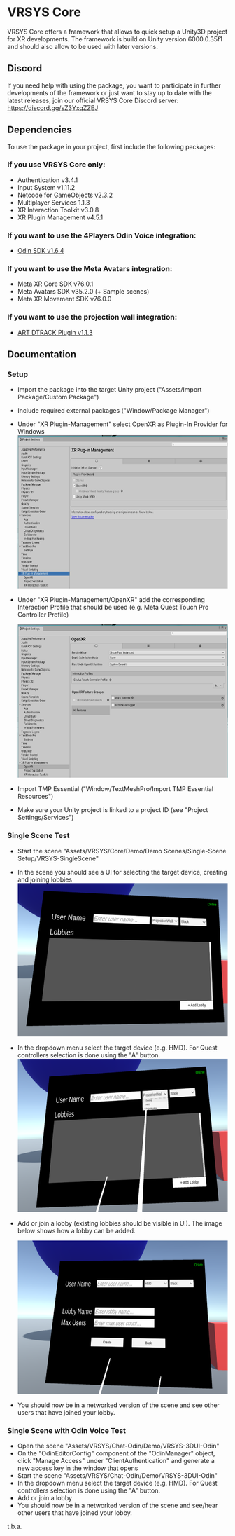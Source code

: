 # VRSYS Core

VRSYS Core offers a framework that allows to quick setup a Unity3D project for XR developments.
The framework is build on Unity version 6000.0.35f1 and should also allow to be used with later versions.

## Discord
If you need help with using the package, you want to participate in further developments of the framework or just want to stay up to date with the latest releases, join our official VRSYS Core Discord server: https://discord.gg/sZ3YxqZZEJ

## Dependencies
To use the package in your project, first include the following packages:

### If you use VRSYS Core only:
- Authentication v3.4.1
- Input System v1.11.2
- Netcode for GameObjects v2.3.2
- Multiplayer Services 1.1.3
- XR Interaction Toolkit v3.0.8
- XR Plugin Management v4.5.1

### If you want to use the 4Players Odin Voice integration:
- [Odin SDK v1.6.4](https://github.com/4Players/odin-sdk-unity/releases/tag/v1.6.4)

### If you want to use the Meta Avatars integration:
- Meta XR Core SDK v76.0.1
- Meta Avatars SDK v35.2.0 (+ Sample scenes)
- Meta XR Movement SDK v76.0.0

### If you want to use the projection wall integration:
- [ART DTRACK Plugin v1.1.3](https://github.com/ar-tracking/UnityDTrackPlugin/releases/tag/v1.1.3)

## Documentation

### Setup
- Import the package into the target Unity project ("Assets/Import Package/Custom Package")
- Include required external packages ("Window/Package Manager")
- Under "XR Plugin-Management" select OpenXR as Plugin-In Provider for Windows
  <img src="Images/XRPluginManagement.jpg" width="600" height="350">
- Under "XR Plugin-Management/OpenXR" add the corresponding Interaction Profile that should be used (e.g. Meta Quest Touch Pro Controller Profile)
  
  <img src="Images/XRPluginManagement2.jpg" width="600" height="350">
- Import TMP Essential ("Window/TextMeshPro/Import TMP Essential Resources")
- Make sure your Unity project is linked to a project ID (see "Project Settings/Services")

### Single Scene Test
- Start the scene "Assets/VRSYS/Core/Demo/Demo Scenes/Single-Scene Setup/VRSYS-SingleScene"
- In the scene you should see a UI for selecting the target device, creating and joining lobbies
  <img src="Images/Lobby.png" width="600" height="350">
- In the dropdown menu select the target device (e.g. HMD). For Quest controllers selection is done using the "A" button.
  <img src="Images/LobbyDeviceSelection.png" width="600" height="350">
- Add or join a lobby (existing lobbies should be visible in UI). The image below shows how a lobby can be added.

   <img src="Images/LobbyCreation.png" width="600" height="350">
- You should now be in a networked version of the scene and see other users that have joined your lobby.

### Single Scene with Odin Voice Test
- Open the scene "Assets/VRSYS/Chat-Odin/Demo/VRSYS-3DUI-Odin"
- On the "OdinEditorConfig" component of the "OdinManager" object, click "Manage Access" under "ClientAuthentication" and generate a new access key in the window that opens
- Start the scene "Assets/VRSYS/Chat-Odin/Demo/VRSYS-3DUI-Odin"
- In the dropdown menu select the target device (e.g. HMD). For Quest controllers selection is done using the "A" button.
- Add or join a lobby
- You should now be in a networked version of the scene and see/hear other users that have joined your lobby.

t.b.a.
